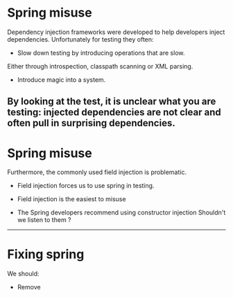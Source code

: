 # Spring misuse

Dependency injection frameworks were developed to help developers inject dependencies.  Unfortunately for testing they often:

* Slow down testing by introducing operations that are slow.

Either through introspection, classpath scanning or XML parsing.

* Introduce magic into a system.

By looking at the test, it is unclear what you are testing:  injected dependencies are not clear and often pull in surprising
dependencies.
---
# Spring misuse

Furthermore, the commonly used field injection is problematic.

* Field injection forces us to use spring in testing.

* Field injection is the easiest to misuse

* The Spring developers recommend using constructor injection  Shouldn't we listen to them ? 
---
# Fixing spring

We should:

* Remove






